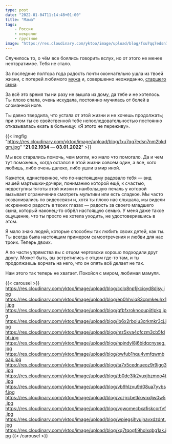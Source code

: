 ```yaml
---
type: post
date: "2022-01-04T11:14:48+01:00"
title: "Мама"
tags:
    - Россия
    - некролог
    - грустное
image: "https://res.cloudinary.com/yktoo/image/upload/blog/fxu7qq7edsn7nm2bkdgm.jpg"
---
```


Случилось то, о чём все боялись говорить вслух, но от этого не менее неотвратимое. Тебя не стало.

За последние полтора года радость почти окончательно ушла из твоей жизни, с потерей любимого [мужа](0764) и, совершенно неожиданно, [старшего сына](0800).

За всё это время ты ни разу не вышла из дому, да тебе и не хотелось. Ты плохо спала, очень исхудала, постоянно мучилась от болей в сломанной ноге.

<!--more-->

Ты давно твердила, что устала от этой жизни и не хочешь продолжать; при этом ты со свойственной тебе непоследовательностью постоянно отказывалась ехать в больницу: «Я этого не переживу».

{{< imgfig "https://res.cloudinary.com/yktoo/image/upload/blog/fxu7qq7edsn7nm2bkdgm.jpg" "**21.02.1934** — **03.01.2022**" >}}

Мы все старались помочь, чем могли, но мало что помогало. Да и чем тут поможешь, когда остался в этой жизни совсем один, а все, кого любишь, либо очень далеко, либо ушли в мир иной.

Кажется, единственное, что по-настоящему радовало тебя — вид нашей мартышки-дочери, пониманию которой ещё, к счастью, недоступны тяготы этой жизни и наибольшую печаль у которой вызывает ограничение смотреть мультики или есть сладкое. Мы часто созванивались по видеосвязи и, хотя ты плохо нас слышала, мы видели искреннюю радость в твоих глазах — радость за своего младшего сына, который наконец-то обрёл настоящую семью. У меня даже такое ощущение, что ты просто не хотела уходить, не удостоверившись в этом.

Я мало знаю людей, которые способны так любить своих детей, как ты. Ты всегда была настоящим примером самоотречения и любви для нас троих. Теперь двоих.

А по части упрямства вы с отцом чертовски хорошо подходили друг другу. Может быть, вы встретились с отцом где-то там, и ты продолжаешь ворчать на него, что он опять всё делает не так.

Нам этого так теперь не хватает. Покойся с миром, любимая мамуля.

{{< carousel >}}
https://res.cloudinary.com/yktoo/image/upload/blog/cclo8np1jkcioyd8djsy.jpg
https://res.cloudinary.com/yktoo/image/upload/blog/ep0hhviq83cpmkeuhx1j.jpg
https://res.cloudinary.com/yktoo/image/upload/blog/gfbfxroknooupjjtlpkg.jpg
https://res.cloudinary.com/yktoo/image/upload/blog/ib6x2rboiu3crkmkr3cj.jpg
https://res.cloudinary.com/yktoo/image/upload/blog/mz5xva4ofczm3cb5fdhh.jpg
https://res.cloudinary.com/yktoo/image/upload/blog/npjndyl8j6bidqcnyseg.jpg
https://res.cloudinary.com/yktoo/image/upload/blog/owfub1hqu4vmfqwmboap.jpg
https://res.cloudinary.com/yktoo/image/upload/blog/ta7x5cednueoz9r9igg3.jpg
https://res.cloudinary.com/yktoo/image/upload/blog/tb0de3lk2vuxjbzmoo4t.jpg
https://res.cloudinary.com/yktoo/image/upload/blog/vb9hlzvu9d08ua7yvbsf.jpg
https://res.cloudinary.com/yktoo/image/upload/blog/vczjrcbetkkwixdjw0w5.jpg
https://res.cloudinary.com/yktoo/image/upload/blog/vgwomecbxa1iskcorfvf.jpg
https://res.cloudinary.com/yktoo/image/upload/blog/wpiegsjhvujnavxdzdnt.jpg
https://res.cloudinary.com/yktoo/image/upload/blog/xq7tqogfi9holxqbg1ak.jpg
{{< /carousel >}}
